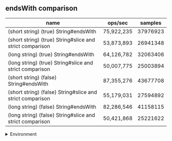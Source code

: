 ## endsWith comparison

|name|ops/sec|samples|
|-|-|-|
|(short string) (true) String#endsWith|75,922,235|37976923|
|(short string) (true) String#slice and strict comparison|53,873,893|26941348|
|(long string) (true) String#endsWith|64,126,782|32063406|
|(long string) (true) String#slice and strict comparison|50,007,775|25003894|
|(short string) (false) String#endsWith|87,355,276|43677708|
|(short string) (false) String#slice and strict comparison|55,179,031|27594892|
|(long string) (false) String#endsWith|82,286,546|41158115|
|(long string) (false) String#slice and strict comparison|50,421,868|25221622|


<details>
<summary>Environment</summary>

* __Machine:__ linux x64 | 4 vCPUs | 7.6GB Mem
* __Run:__ Thu Sep 04 2025 19:38:07 GMT+0000 (Coordinated Universal Time)
* __Node:__ `v23.0.0`
</details>

<!--
{"environment":{"platform":"linux","arch":"x64","cpus":4,"totalMemory":7.597843170166016},"benchmarks":[{"name":"(short string) (true) String#endsWith","samples":37976923,"opsSec":75922235.77713418},{"name":"(short string) (true) String#slice and strict comparison","samples":26941348,"opsSec":53873893.9754545},{"name":"(long string) (true) String#endsWith","samples":32063406,"opsSec":64126782.75818706},{"name":"(long string) (true) String#slice and strict comparison","samples":25003894,"opsSec":50007775.79810271},{"name":"(short string) (false) String#endsWith","samples":43677708,"opsSec":87355276.58097859},{"name":"(short string) (false) String#slice and strict comparison","samples":27594892,"opsSec":55179031.37251451},{"name":"(long string) (false) String#endsWith","samples":41158115,"opsSec":82286546.60946846},{"name":"(long string) (false) String#slice and strict comparison","samples":25221622,"opsSec":50421868.05241412}]}-->
